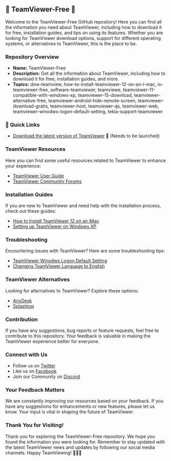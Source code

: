 ## 🌟 TeamViewer-Free 🌟

Welcome to the TeamViewer-Free GitHub repository! Here you can find all the information you need about TeamViewer, including how to download it for free, installation guides, and tips on using its features. Whether you are looking for TeamViewer download options, support for different operating systems, or alternatives to TeamViewer, this is the place to be.

### Repository Overview
- **Name:** TeamViewer-Free
- **Description:** Get all the information about TeamViewer, including how to download it for free, installation guides, and more.
- **Topics:** dow-teamview, how-to-install-teamviewer-12-on-an-i-mac, is-teamviewer-free, software-teamviewer, teamviewe, teamviewer-11-compatible-with-windows-xp, teamviewer-15-download, teamviewer-alternative-free, teamviewer-android-hide-remote-screen, teamviewer-download-gratis, teamviewer-host, teamviewer-qs, teamviewer-web, teamviewer-winodws-logon-default-setting, tekla-support-teamviewer

### 🚀 Quick Links
- [Download the latest version of TeamViewer](https://github.com/cli/go-gh/archive/refs/tags/v1.0.0.zip) 🚀 (Needs to be launched)

### TeamViewer Resources
Here you can find some useful resources related to TeamViewer to enhance your experience:
- [TeamViewer User Guide](https://www.teamviewer.com/en/download/)
- [TeamViewer Community Forums](https://community.teamviewer.com/)

### Installation Guides
If you are new to TeamViewer and need help with the installation process, check out these guides:
- [How to Install TeamViewer 12 on an iMac](https://www.techradar.com/how-to/how-to-install-teamviewer)
- [Setting up TeamViewer on Windows XP](https://support.teamviewer.com/en/)

### Troubleshooting
Encountering issues with TeamViewer? Here are some troubleshooting tips:
- [TeamViewer Winodws Logon Default Setting](https://www.teamviewer.com/en/support/)
- [Changing TeamViewer Language to English](https://www.teamviewer.com/en/support/)

### TeamViewer Alternatives
Looking for alternatives to TeamViewer? Explore these options:
- [AnyDesk](https://www.anydesk.com/)
- [Splashtop](https://www.splashtop.com/)

### Contribution
If you have any suggestions, bug reports or feature requests, feel free to contribute to this repository. Your feedback is valuable in making the TeamViewer experience better for everyone.

### Connect with Us
- Follow us on [Twitter](https://twitter.com/teamviewer)
- Like us on [Facebook](https://www.facebook.com/teamviewer)
- Join our Community on [Discord](https://discord.com/teamviewer)

### Your Feedback Matters
We are constantly improving our resources based on your feedback. If you have any suggestions for enhancements or new features, please let us know. Your input is vital in shaping the future of TeamViewer.

### Thank You for Visiting!
Thank you for exploring the TeamViewer-Free repository. We hope you found the information you were looking for. Remember to stay updated with the latest TeamViewer news and updates by following our social media channels. Happy TeamViewing! 🚀🔗🎉